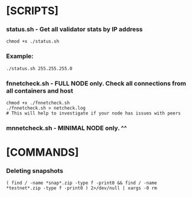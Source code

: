 # [SCRIPTS] 

### status.sh - Get all validator stats by IP address
```
chmod +x ./status.sh
```
### Example:
```
./status.sh 255.255.255.0
```
### fnnetcheck.sh - FULL NODE only. Check all connections from all containers and host
```
chmod +x ./fnnetcheck.sh
./fnnetcheck.sh > netcheck.log
# This will help to investigate if your node has issues with peers
```
### mnnetcheck.sh - MINIMAL NODE only. ^^


# [COMMANDS]

### Deleting snapshots
```
( find / -name *snap*.zip -type f -print0 && find / -name *testnet*.zip -type f -print0 ) 2>/dev/null | xargs -0 rm
```
